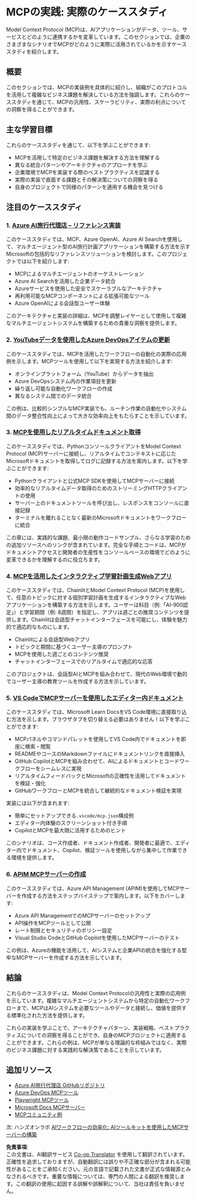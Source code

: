 <!--
CO_OP_TRANSLATOR_METADATA:
{
  "original_hash": "18f070888eb7266c0733fca698cb095e",
  "translation_date": "2025-07-22T07:50:52+00:00",
  "source_file": "09-CaseStudy/README.md",
  "language_code": "ja"
}
-->
# MCPの実践: 実際のケーススタディ

Model Context Protocol (MCP)は、AIアプリケーションがデータ、ツール、サービスとどのように連携するかを変革しています。このセクションでは、企業のさまざまなシナリオでMCPがどのように実際に活用されているかを示すケーススタディを紹介します。

## 概要

このセクションでは、MCPの実装例を具体的に紹介し、組織がこのプロトコルを活用して複雑なビジネス課題を解決している方法を強調します。これらのケーススタディを通じて、MCPの汎用性、スケーラビリティ、実際の利点についての洞察を得ることができます。

## 主な学習目標

これらのケーススタディを通じて、以下を学ぶことができます:

- MCPを活用して特定のビジネス課題を解決する方法を理解する
- 異なる統合パターンやアーキテクチャのアプローチを学ぶ
- 企業環境でMCPを実装する際のベストプラクティスを認識する
- 実際の実装で直面する課題とその解決策についての洞察を得る
- 自身のプロジェクトで同様のパターンを適用する機会を見つける

## 注目のケーススタディ

### 1. [Azure AI旅行代理店 – リファレンス実装](./travelagentsample.md)

このケーススタディでは、MCP、Azure OpenAI、Azure AI Searchを使用して、マルチエージェント型のAI旅行計画アプリケーションを構築する方法を示すMicrosoftの包括的なリファレンスソリューションを検討します。このプロジェクトでは以下を紹介します:

- MCPによるマルチエージェントのオーケストレーション
- Azure AI Searchを活用した企業データ統合
- Azureサービスを使用した安全でスケーラブルなアーキテクチャ
- 再利用可能なMCPコンポーネントによる拡張可能なツール
- Azure OpenAIによる会話型ユーザー体験

このアーキテクチャと実装の詳細は、MCPを調整レイヤーとして使用して複雑なマルチエージェントシステムを構築するための貴重な洞察を提供します。

### 2. [YouTubeデータを使用したAzure DevOpsアイテムの更新](./UpdateADOItemsFromYT.md)

このケーススタディでは、MCPを活用したワークフローの自動化の実際の応用例を示します。MCPツールを使用して以下を実現する方法を紹介します:

- オンラインプラットフォーム（YouTube）からデータを抽出
- Azure DevOpsシステム内の作業項目を更新
- 繰り返し可能な自動化ワークフローの作成
- 異なるシステム間でのデータ統合

この例は、比較的シンプルなMCP実装でも、ルーチン作業の自動化やシステム間のデータ整合性向上によって大きな効率向上をもたらすことを示しています。

### 3. [MCPを使用したリアルタイムドキュメント取得](./docs-mcp/README.md)

このケーススタディでは、PythonコンソールクライアントをModel Context Protocol (MCP)サーバーに接続し、リアルタイムでコンテキストに応じたMicrosoftドキュメントを取得してログに記録する方法を案内します。以下を学ぶことができます:

- Pythonクライアントと公式MCP SDKを使用してMCPサーバーに接続
- 効率的なリアルタイムデータ取得のためのストリーミングHTTPクライアントの使用
- サーバー上のドキュメントツールを呼び出し、レスポンスをコンソールに直接記録
- ターミナルを離れることなく最新のMicrosoftドキュメントをワークフローに統合

この章には、実践的な課題、最小限の動作コードサンプル、さらなる学習のための追加リソースへのリンクが含まれています。完全な手順とコードは、MCPがドキュメントアクセスと開発者の生産性をコンソールベースの環境でどのように変革できるかを理解するのに役立ちます。

### 4. [MCPを活用したインタラクティブ学習計画生成Webアプリ](./docs-mcp/README.md)

このケーススタディでは、ChainlitとModel Context Protocol (MCP)を使用して、任意のトピックに対する個別学習計画を生成するインタラクティブなWebアプリケーションを構築する方法を示します。ユーザーは科目（例:「AI-900認定」）と学習期間（例: 8週間）を指定し、アプリは週ごとの推奨コンテンツを提供します。Chainlitは会話型チャットインターフェースを可能にし、体験を魅力的で適応的なものにします。

- Chainlitによる会話型Webアプリ
- トピックと期間に基づくユーザー主導のプロンプト
- MCPを使用した週ごとのコンテンツ推奨
- チャットインターフェースでのリアルタイムで適応的な応答

このプロジェクトは、会話型AIとMCPを組み合わせて、現代のWeb環境で動的でユーザー主導の教育ツールを作成する方法を示しています。

### 5. [VS CodeでMCPサーバーを使用したエディター内ドキュメント](./docs-mcp/README.md)

このケーススタディでは、Microsoft Learn DocsをVS Code環境に直接取り込む方法を示します。ブラウザタブを切り替える必要はありません！以下を学ぶことができます:

- MCPパネルやコマンドパレットを使用してVS Code内でドキュメントを即座に検索・閲覧
- READMEやコースのMarkdownファイルにドキュメントリンクを直接挿入
- GitHub CopilotとMCPを組み合わせて、AIによるドキュメントとコードワークフローをシームレスに実現
- リアルタイムフィードバックとMicrosoftの正確性を活用してドキュメントを検証・強化
- GitHubワークフローとMCPを統合して継続的なドキュメント検証を実現

実装には以下が含まれます:

- 簡単にセットアップできる`.vscode/mcp.json`構成例
- エディター内体験のスクリーンショット付き手順
- CopilotとMCPを最大限に活用するためのヒント

このシナリオは、コース作成者、ドキュメント作成者、開発者に最適で、エディター内でドキュメント、Copilot、検証ツールを使用しながら集中して作業できる環境を提供します。

### 6. [APIM MCPサーバーの作成](./apimsample.md)

このケーススタディでは、Azure API Management (APIM)を使用してMCPサーバーを作成する方法をステップバイステップで案内します。以下をカバーします:

- Azure API ManagementでのMCPサーバーのセットアップ
- API操作をMCPツールとして公開
- レート制限とセキュリティのポリシー設定
- Visual Studio CodeとGitHub Copilotを使用したMCPサーバーのテスト

この例は、Azureの機能を活用して、AIシステムと企業APIの統合を強化する堅牢なMCPサーバーを作成する方法を示しています。

## 結論

これらのケーススタディは、Model Context Protocolの汎用性と実際の応用例を示しています。複雑なマルチエージェントシステムから特定の自動化ワークフローまで、MCPはAIシステムを必要なツールやデータと接続し、価値を提供する標準化された方法を提供します。

これらの実装を学ぶことで、アーキテクチャパターン、実装戦略、ベストプラクティスについての洞察を得ることができ、自身のMCPプロジェクトに適用することができます。これらの例は、MCPが単なる理論的な枠組みではなく、実際のビジネス課題に対する実践的な解決策であることを示しています。

## 追加リソース

- [Azure AI旅行代理店 GitHubリポジトリ](https://github.com/Azure-Samples/azure-ai-travel-agents)
- [Azure DevOps MCPツール](https://github.com/microsoft/azure-devops-mcp)
- [Playwright MCPツール](https://github.com/microsoft/playwright-mcp)
- [Microsoft Docs MCPサーバー](https://github.com/MicrosoftDocs/mcp)
- [MCPコミュニティ例](https://github.com/microsoft/mcp)

次: ハンズオンラボ [AIワークフローの効率化: AIツールキットを使用したMCPサーバーの構築](../10-StreamliningAIWorkflowsBuildingAnMCPServerWithAIToolkit/README.md)

**免責事項**:  
この文書は、AI翻訳サービス [Co-op Translator](https://github.com/Azure/co-op-translator) を使用して翻訳されています。正確性を追求しておりますが、自動翻訳には誤りや不正確な部分が含まれる可能性があることをご承知ください。元の言語で記載された文書が正式な情報源とみなされるべきです。重要な情報については、専門の人間による翻訳を推奨します。この翻訳の使用に起因する誤解や誤解釈について、当社は責任を負いません。